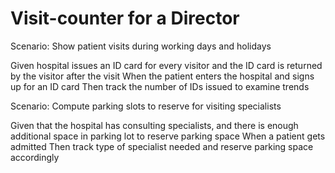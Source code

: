 # Visit-counter for a Director

Scenario: Show patient visits during working days and holidays

  Given hospital issues an ID card for every visitor
  and the ID card is returned by the visitor after the visit
  When the patient enters the hospital and signs up
  for an ID card
  Then track the number of IDs issued to examine trends

Scenario: Compute parking slots to reserve for visiting specialists

  Given that the hospital has consulting specialists,
  and there is enough additional space in parking lot to reserve parking space
  When a patient gets admitted
  Then track type of specialist needed and reserve parking space accordingly
